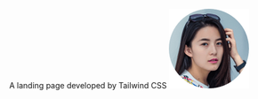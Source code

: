 A landing page developed by Tailwind CSS
![alt text](https://github.com/sangib58/Tailwind-Manage-Landing-Page/blob/main/img/avatar-anisha.png?raw=true)
